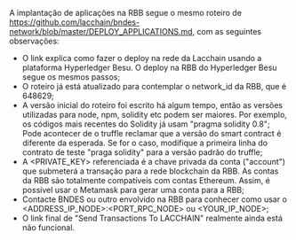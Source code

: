 A implantação de aplicações na RBB segue o mesmo roteiro de https://github.com/lacchain/bndes-network/blob/master/DEPLOY_APPLICATIONS.md, com as seguintes observações:

* O link explica como fazer o deploy na rede da Lacchain usando a plataforma Hyperledger Besu. O deploy na RBB do Hyperledger Besu segue os mesmos passos;
* O roteiro já está atualizado para contemplar o network_id da RBB, que é 648629;
* A versão inicial do roteiro foi escrito há algum tempo, então as versões utilizadas para node, npm, solidity etc podem ser maiores. Por exemplo, os códigos mais recentes do Solidity já usam "pragma solidity 0.8"; Pode acontecer de o truffle reclamar que a versão do smart contract é diferente da esperada. Se for o caso, modifique a primeira linha do contrato de teste "praga solidity" para a versão padrão do truffle;
* A <PRIVATE_KEY> referenciada é a chave privada da conta ("account") que submeterá a transação para a rede blockchain da RBB. As contas da RBB são totalmente compatíveis com contas Ethereum. Assim, é possível usar o Metamask para gerar uma conta para a RBB;
* Contacte BNDES ou outro envolvido na RBB para conhecer como usar o <ADDRESS_IP_NODE>:<PORT_RPC_NODE> ou <YOUR_IP_NODE>;
* O link final de "Send Transactions To LACCHAIN" realmente ainda está não funcional.

